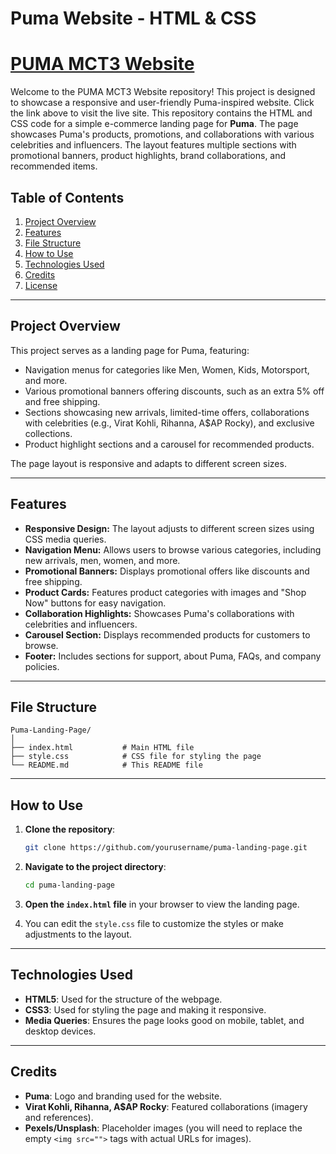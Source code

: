 # Puma Website - HTML & CSS
# [PUMA MCT3 Website](https://syedarhanrizvi.github.io/PUMA_MCT3/)

Welcome to the PUMA MCT3 Website repository! This project is designed to showcase a responsive and user-friendly Puma-inspired website. Click the link above to visit the live site.
This repository contains the HTML and CSS code for a simple e-commerce landing page for **Puma**. The page showcases Puma's products, promotions, and collaborations with various celebrities and influencers. The layout features multiple sections with promotional banners, product highlights, brand collaborations, and recommended items.

## Table of Contents
1. [Project Overview](#project-overview)
2. [Features](#features)
3. [File Structure](#file-structure)
4. [How to Use](#how-to-use)
5. [Technologies Used](#technologies-used)
6. [Credits](#credits)
7. [License](#license)

---

## Project Overview

This project serves as a landing page for Puma, featuring:
- Navigation menus for categories like Men, Women, Kids, Motorsport, and more.
- Various promotional banners offering discounts, such as an extra 5% off and free shipping.
- Sections showcasing new arrivals, limited-time offers, collaborations with celebrities (e.g., Virat Kohli, Rihanna, A$AP Rocky), and exclusive collections.
- Product highlight sections and a carousel for recommended products.

The page layout is responsive and adapts to different screen sizes.

---

## Features

- **Responsive Design:** The layout adjusts to different screen sizes using CSS media queries.
- **Navigation Menu:** Allows users to browse various categories, including new arrivals, men, women, and more.
- **Promotional Banners:** Displays promotional offers like discounts and free shipping.
- **Product Cards:** Features product categories with images and "Shop Now" buttons for easy navigation.
- **Collaboration Highlights:** Showcases Puma's collaborations with celebrities and influencers.
- **Carousel Section:** Displays recommended products for customers to browse.
- **Footer:** Includes sections for support, about Puma, FAQs, and company policies.

---

## File Structure

```
Puma-Landing-Page/
│
├── index.html           # Main HTML file
├── style.css            # CSS file for styling the page
└── README.md            # This README file
```

---

## How to Use

1. **Clone the repository**:
   ```bash
   git clone https://github.com/yourusername/puma-landing-page.git
   ```

2. **Navigate to the project directory**:
   ```bash
   cd puma-landing-page
   ```

3. **Open the `index.html` file** in your browser to view the landing page.

4. You can edit the `style.css` file to customize the styles or make adjustments to the layout.

---

## Technologies Used

- **HTML5**: Used for the structure of the webpage.
- **CSS3**: Used for styling the page and making it responsive.
- **Media Queries**: Ensures the page looks good on mobile, tablet, and desktop devices.

---

## Credits

- **Puma**: Logo and branding used for the website.
- **Virat Kohli, Rihanna, A$AP Rocky**: Featured collaborations (imagery and references).
- **Pexels/Unsplash**: Placeholder images (you will need to replace the empty `<img src="">` tags with actual URLs for images).


